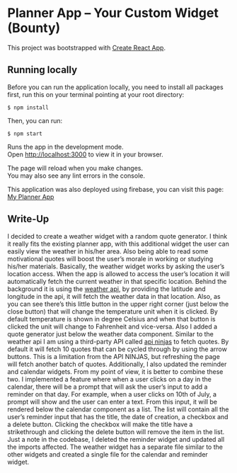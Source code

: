 # Planner App – Your Custom Widget (Bounty)

This project was bootstrapped with [Create React App](https://github.com/facebook/create-react-app).

## Running locally

Before you can run the application locally, you need to install all packages first, run this on your terminal pointing at your root directory:

`$ npm install`

Then, you can run:

`$ npm start`

Runs the app in the development mode.\
Open [http://localhost:3000](http://localhost:3000) to view it in your browser.

The page will reload when you make changes.\
You may also see any lint errors in the console.

This application was also deployed using firebase, you can visit this page:
[My Planner App](https://bounty-planner-app-binong.web.app/)

## Write-Up

I decided to create a weather widget with a random quote generator. I think it really fits the existing planner app, with this additional widget the user can easily view the weather in his/her area. Also being able to read some motivational quotes will boost the user’s morale in working or studying his/her materials. Basically, the weather widget works by asking the user’s location access. When the app is allowed to access the user’s location it will automatically fetch the current weather in that specific location. Behind the background it is using the [weather api](https://www.weatherapi.com/), by providing the latitude and longitude in the api, it will fetch the weather data in that location. Also, as you can see there’s this little button in the upper right corner (just below the close button) that will change the temperature unit when it is clicked. By default temperature is shown in degree Celsius and when that button is clicked the unit will change to Fahrenheit and vice-versa. Also I added a quote generator just below the weather data component. Similar to the weather api I am using a third-party API called [api ninjas](https://api-ninjas.com/api/quotes) to fetch quotes. By default it will fetch 10 quotes that can be cycled through by using the arrow buttons. This is a limitation from the API NINJAS, but refreshing the page will fetch another batch of quotes. Additionally, I also updated the reminder and calendar widgets. From my point of view, it is better to combine these two. I implemented a feature where when a user clicks on a day in the calendar, there will be a prompt that will ask the user’s input to add a reminder on that day. For example, when a user clicks on 10th of July, a prompt will show and the user can enter a text. From this input, it will be rendered below the calendar component as a list. The list will contain all the user’s reminder input that has the title, the date of creation, a checkbox and a delete button. Clicking the checkbox will make the title have a strikethrough and clicking the delete button will remove the item in the list. Just a note in the codebase, I deleted the reminder widget and updated all the imports affected. The weather widget has a separate file similar to the other widgets and created a single file for the calendar and reminder widget.
